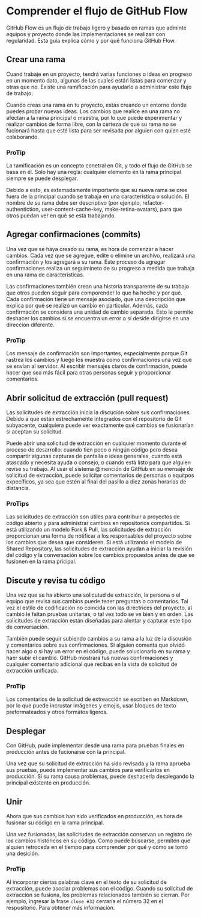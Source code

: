 # Comprender el flujo de GitHub Flow

GitHub Flow es un flujo de trabajo ligero y basado en ramas que adminte equipos y proyecto donde las implementaciones se realizan con regularidad. Esta guía explica cómo y por qué funciona GitHub Flow.

## Crear una rama

Cuand trabaje en un proyecto, tendrá varias funciones o ideas en progreso en un momento dato, algunas de las cuales están listas para comenzar y otras que no. Existe una ramificación para ayudarlo a administrar este flujo de trabajo.


Cuando creas una rama en tu proyecto, estás creando un entorno donde puedes probar nuevas ideas. Los cambios que realice en una rama no afectan a la rama principal o maestra, por lo que puede experimentar y realizar cambios de forma libre, con la certeza de que su rama no se fucionará hasta que esté lista para ser revisada por alguien con quien esté colaborando.

### ProTip

La ramificación es un concepto conetral en Git, y todo el flujo de GitHub se basa en él. Solo hay una regla: cualquier elemento en la rama principal siempre se puede desplegar.

Debido a esto, es extemadamente importante que su nueva rama se cree fuera de la principal cuando se trabaja en una característica o solución. El nombre de su rama debe ser descriptivo (por ejemplo, refactor-authentiction, user-content-cache-key, make-retina-avatars), para que otros puedan ver en qué se está trabajando.

## Agregar confirmaciones (commits)

Una vez que se haya creado su rama, es hora de comenzar a hacer cambios. Cada vez que se agregue, edite o elimine un archivo, realizará una confirmación y los agragará a su rama. Este proceso de agregar confirmaciones realiza un seguimineto de  su progreso a medida que trabaja en una rama de características.

Las confirmaciones también crean una historia transparente de su trabajo que otros pueden seguir para comporender lo que ha hecho y por qué. Cada confirmación tiene un mensaje asociado, que una descripción que explica por qué se realizó un cambio en particular. Además, cada confirmación se considera una unidad de cambio separada. Esto le permite deshacer los cambios si se encuentra un error o si deside dirigirse en una dirección diferente.

### ProTip

Los mensaje de confirmación son importantes, especialmente porque Git rastrea los cambios y luego los muestra como confirmaciones una vez que se envían al servidor. Al escribir mensajes claros de confirmación, puede hacer que sea más fácil para otras personas seguir y proporcionar comentarios.

## Abrir solicitud de extracción (pull request)

Las solicitudes de extracción inicia la discución sobre sus confirmaciones. Debido a que están estrechamente integrados con el repositorio de Git subyacente, cualquiera puede ver exactamente qué cambios se fusionarían si aceptan su solicitud.

Puede abrir una solicitud de extracción en cualquier momento durante el proceso de desarrollo: cuando tien poco o ningún código pero desea compartir algunas capturas de pantalla o ideas generales, cuando está atascado y necesita ayuda o consejo, o cuando está listo para que alguien revise su trabajo. Al usar el sistema @mención de GitHub en su mensaje de solicitud de extracción, puede solicitar comentarios de personas o equitpos expecíficos, ya sea que estén al final del pasillo a diez zonas horarias de distancia.

### ProTips

Las solicitudes de extracción son útiles para contribuir a proyectos de código abierto y para administrar cambios en repositorios compartidos. Si está utilizando un modelo Fork & Pull, las solicitudes de extracción proporcionan una forma de notificar a los responsables del proyecto sobre los cambios que desea que consideren. Si está utilizando el modelo de Shared Repository, las solicitudes de extracción ayudan a iniciar la revisión del código y la conversación sobre los cambios propuestos antes de que se fusionen en la rama pricipal.

## Discute y revisa tu código

Una vez que se ha abierto una solicutud de extracción, la persona o el equipo que revisa sus cambios puede tener preguntas o comentarios. Tal vez el estilo de codificación no coincida con las directrices del proyecto, al cambio le faltan pruebas unitarias, o tal vez todo se ve bien y en orden. Las solicitudes de extracción están diseñadas para alentar y capturar este tipo de conversación.

También puede seguir subiendo cambios a su rama a la luz de la discusión y comentarios sobre sus confirmaciones. Si alguien comenta que olvidó hacer algo o si hay un error en el código, puede solucionarlo en su rama y haer subir el cambio. GitHub mostrará tus nuevas confirmaciones y cualquier comentario adicional que recibas en la vista de solicitud de extracción unificada.

### ProTip

Los comentarios de la solicitud de extreacción se escriben en Markdown, por lo que puede incrustar imágenes y emojis, usar bloques de texto preformateados y otros formatos ligeros.

## Desplegar

Con GitHub, pude implementar desde una rama para pruebas finales en producción antes de fucionarse con la principal.

Una vez que su solicitud de extracción ha sido revisada y la rama aprueba sus pruebas, puede implementar sus cambios para verificarlos en producción. Si su rama causa problemas, puede deshacerla desplegando la principal existente en producción.


## Unir

Ahora que sus cambios han sido verificados en producción, es hora de fusionar su código en la rama principal.

Una vez fusionadas, las solicitudes de extracción conservan un registro de los cambios históricos en su código. Como puede buscarse, permiten que alquien retroceda en el tiempo para comprender por qué y cómo se tomó una desición.

### ProTip

Al incorporar ciertas palabras clave en el texto de su solicitud de extracción, puede asociar problemas con el código. Cuando su solicitud de extracción se fusiona, los problemas relacionados también se cierran. Por ejemplo, ingresar la frase `close #32` cerraría el número 32 en el respositorio. Para obtener más información.
